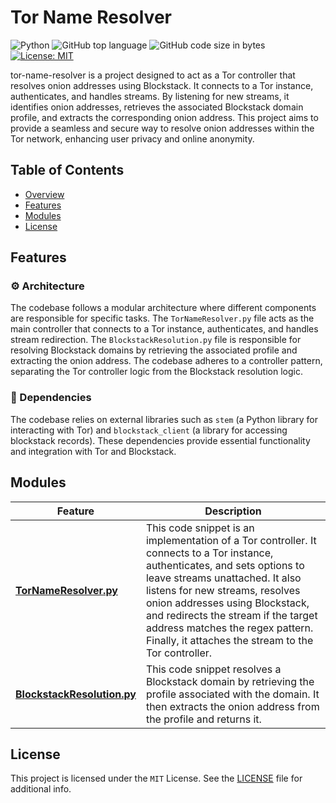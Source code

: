 # Tor Name Resolver

![Python](https://img.shields.io/badge/Python-3776AB.svg?style&logo=Python&logoColor=white) ![GitHub top language](https://img.shields.io/github/languages/top/dean-dalianis/Tor-name-resolver?style&color=5D6D7E) ![GitHub code size in bytes](https://img.shields.io/github/languages/code-size/dean-dalianis/Tor-name-resolver?style&color=5D6D7E) [![License: MIT](https://img.shields.io/badge/License-MIT-yellow.svg)](LICENSE)


tor-name-resolver is a project designed to act as a Tor controller that resolves onion addresses using Blockstack. It
connects to a Tor instance, authenticates, and handles streams. By listening for new streams, it identifies onion
addresses, retrieves the associated Blockstack domain profile, and extracts the corresponding onion address. This
project aims to provide a seamless and secure way to resolve onion addresses within the Tor network, enhancing user
privacy and online anonymity.

## Table of Contents

- [Overview](#overview)
- [Features](#features)
- [Modules](#modules)
- [License](#license)

## Features

### ⚙ Architecture

The codebase follows a modular architecture where different components are responsible for specific tasks. The `TorNameResolver.py` file acts as the main controller that connects to a Tor instance, authenticates, and handles stream redirection. The `BlockstackResolution.py` file is responsible for resolving Blockstack domains by retrieving the associated profile and extracting the onion address. The codebase adheres to a controller pattern, separating the Tor controller logic from the Blockstack resolution logic.

### 🔗 Dependencies

The codebase relies on external libraries such as `stem` (a Python library for interacting with Tor) and `blockstack_client` (a library for accessing blockstack records). These dependencies provide essential functionality and integration with Tor and Blockstack.

## Modules

| Feature                                                                                                                 | Description                                                                                                                                                                                                                                                                                                                                                          |
|-------------------------------------------------------------------------------------------------------------------------|----------------------------------------------------------------------------------------------------------------------------------------------------------------------------------------------------------------------------------------------------------------------------------------------------------------------------------------------------------------------|
| [**TorNameResolver.py**](src/TorNameResolver.py)           | This code snippet is an implementation of a Tor controller. It connects to a Tor instance, authenticates, and sets options to leave streams unattached. It also listens for new streams, resolves onion addresses using Blockstack, and redirects the stream if the target address matches the regex pattern. Finally, it attaches the stream to the Tor controller. |
| [**BlockstackResolution.py**](src/BlockstackResolution.py) | This code snippet resolves a Blockstack domain by retrieving the profile associated with the domain. It then extracts the onion address from the profile and returns it.                                                                                                                                                                                             |

## License

This project is licensed under the `MIT` License. See the [LICENSE](LICENSE)
file for additional info.
